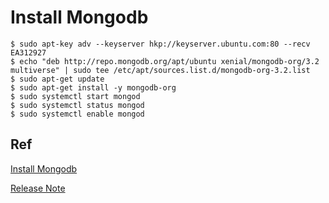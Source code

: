 # Install Mongodb

    $ sudo apt-key adv --keyserver hkp://keyserver.ubuntu.com:80 --recv EA312927
    $ echo "deb http://repo.mongodb.org/apt/ubuntu xenial/mongodb-org/3.2 multiverse" | sudo tee /etc/apt/sources.list.d/mongodb-org-3.2.list
    $ sudo apt-get update
    $ sudo apt-get install -y mongodb-org
    $ sudo systemctl start mongod
    $ sudo systemctl status mongod
    $ sudo systemctl enable mongod

## Ref
[Install Mongodb](https://www.digitalocean.com/community/tutorials/how-to-install-mongodb-on-ubuntu-16-04)

[Release Note](https://docs.mongodb.com/manual/release-notes/)